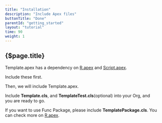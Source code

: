 ```yaml
---
title: "Installation"
description: "Include Apex files"
buttonTitle: "Done"
parentId: "getting_started"
layout: "tutorial"
time: 90
weight: 1
---
```


## {$page.title}

Template.apex has a dependency on [R.apex](https://github.com/Click-to-Cloud/R.apex) and [Script.apex](https://github.com/Click-to-Cloud/Script.apex).

Include these first.

Then, we will include Template.apex.

Include **Template.cls**, and **TemplateTest.cls**(optional) into your Org, and you are ready to go.

If you want to use Func Package, please include **TemplatePackage.cls**. You can check more on [R.apex](https://github.com/Click-to-Cloud/R.apex).
